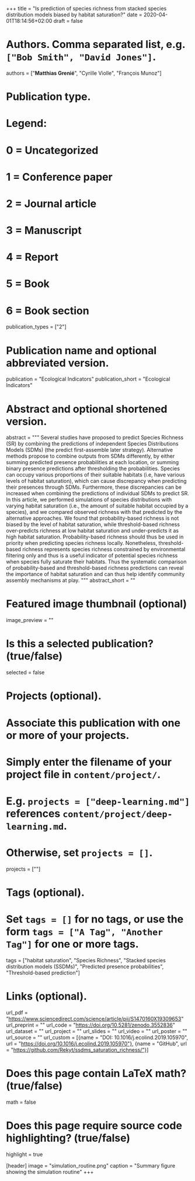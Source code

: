 +++
title = "Is prediction of species richness from stacked species distribution models biased by habitat saturation?"
date = 2020-04-01T18:14:56+02:00
draft = false

# Authors. Comma separated list, e.g. `["Bob Smith", "David Jones"]`.
authors = ["**Matthias Grenié**", "Cyrille Violle", "François Munoz"]

# Publication type.
# Legend:
# 0 = Uncategorized
# 1 = Conference paper
# 2 = Journal article
# 3 = Manuscript
# 4 = Report
# 5 = Book
# 6 = Book section
publication_types = ["2"]

# Publication name and optional abbreviated version.
publication = "Ecological Indicators"
publication_short = "Ecological Indicators"

# Abstract and optional shortened version.
abstract = """
Several studies have proposed to predict Species Richness (SR) by combining the predictions of independent Species Distributions Models (SDMs) (the predict first-assemble later strategy). Alternative methods propose to combine outputs from SDMs differently, by either summing predicted presence probabilities at each location, or summing binary presence predictions after thresholding the probabilities. Species can occupy various proportions of their suitable habitats (i.e, have various levels of habitat saturation), which can cause discrepancy when predicting their presences through SDMs. Furthermore, these discrepancies can be increased when combining the predictions of individual SDMs to predict SR. In this article, we performed simulations of species distributions with varying habitat saturation (i.e., the amount of suitable habitat occupied by a species), and we compared observed richness with that predicted by the alternative approaches. We found that probability-based richness is not biased by the level of habitat saturation, while threshold-based richness over-predicts richness at low habitat saturation and under-predicts it as high habitat saturation. Probability-based richness should thus be used in priority when predicting species richness locally. Nonetheless, threshold-based richness represents species richness constrained by environmental filtering only and thus is a useful indicator of potential species richness when species fully saturate their habitats. Thus the systematic comparison of probability-based and threshold-based richness predictions can reveal the importance of habitat saturation and can thus help identify community assembly mechanisms at play.
"""
abstract_short = ""

# Featured image thumbnail (optional)
image_preview = ""

# Is this a selected publication? (true/false)
selected = false

# Projects (optional).
#   Associate this publication with one or more of your projects.
#   Simply enter the filename of your project file in `content/project/`.
#   E.g. `projects = ["deep-learning.md"]` references `content/project/deep-learning.md`.
#   Otherwise, set `projects = []`.
projects = [""]

# Tags (optional).
#   Set `tags = []` for no tags, or use the form `tags = ["A Tag", "Another Tag"]` for one or more tags.
tags = ["habitat saturation", "Species Richness", "Stacked species distribution models (SSDMs)", "Predicted presence probabilities", "Threshold-based prediction"]

# Links (optional).
url_pdf = "https://www.sciencedirect.com/science/article/pii/S1470160X19309653"
url_preprint = ""
url_code = "https://doi.org/10.5281/zenodo.3552836"
url_dataset = ""
url_project = ""
url_slides = ""
url_video = ""
url_poster = ""
url_source = ""
url_custom = [{name = "DOI: 10.1016/j.ecolind.2019.105970", url  = "https://doi.org/10.1016/j.ecolind.2019.105970"},
              {name = "GitHub", url = "https://github.com/Rekyt/ssdms_saturation_richness/"}]

# Does this page contain LaTeX math? (true/false)
math = false

# Does this page require source code highlighting? (true/false)
highlight = true

[header]
image = "simulation_routine.png"
caption = "Summary figure showing the simulation routine"
+++
